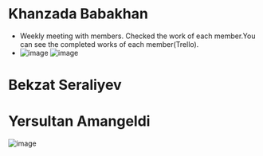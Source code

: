 # Khanzada Babakhan
* Weekly meeting with members. Checked the work of each member.You can see the completed works of each member(Trello).
* ![image](https://user-images.githubusercontent.com/78099157/166158052-c1d60f4a-fec8-48db-85f1-d659ea44c501.png)
![image](https://user-images.githubusercontent.com/78099157/166158067-8ddcb13e-3fa4-4e19-8dd7-b8cceab05807.png)

# Bekzat Seraliyev
# Yersultan Amangeldi
![image](https://user-images.githubusercontent.com/47381215/166237348-e799f248-1903-4ff8-bc99-df95b83ad940.png)

